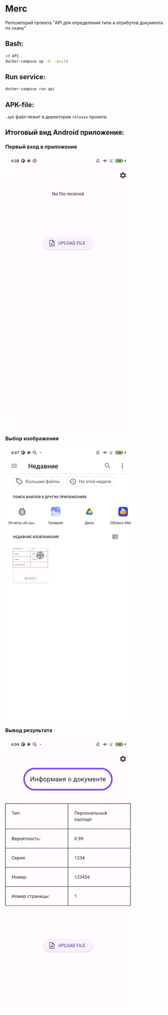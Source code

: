 # Merc
Репозиторий проекта "API для определения типа и атрибутов документа по скану"

## Bash:

```bash
cd API
docker-compose up -d --build
```

## Run service:

```bash
docker-compose run api
```


## APK-file:

`.apk` файл лежит в директории `release` проекта.


## Итоговый вид Android приложения:



### Первый вход в приложение
<img src="image-2.png" width="400">

### Выбор изображения
<img src="image-1.png" width="400">

### Вывод результата
<img src="image.png" width="400">



